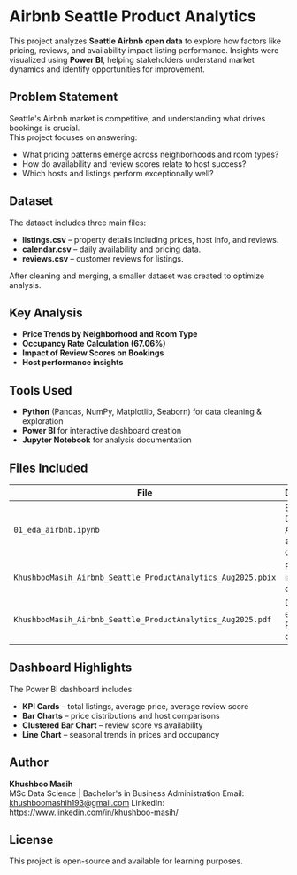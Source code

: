 # **Airbnb Seattle Product Analytics**

This project analyzes **Seattle Airbnb open data** to explore how factors like pricing, reviews, and availability impact listing performance. Insights were visualized using **Power BI**, helping stakeholders understand market dynamics and identify opportunities for improvement.


## **Problem Statement**

Seattle's Airbnb market is competitive, and understanding what drives bookings is crucial.  
This project focuses on answering:

- What pricing patterns emerge across neighborhoods and room types?
- How do availability and review scores relate to host success?
- Which hosts and listings perform exceptionally well?


## **Dataset**

The dataset includes three main files:  
- **listings.csv** – property details including prices, host info, and reviews.  
- **calendar.csv** – daily availability and pricing data.  
- **reviews.csv** – customer reviews for listings.

After cleaning and merging, a smaller dataset was created to optimize analysis.

## **Key Analysis**

-  **Price Trends by Neighborhood and Room Type**  
-  **Occupancy Rate Calculation (67.06%)**  
-  **Impact of Review Scores on Bookings**  
-  **Host performance insights**

## **Tools Used**

- **Python** (Pandas, NumPy, Matplotlib, Seaborn) for data cleaning & exploration  
- **Power BI** for interactive dashboard creation  
- **Jupyter Notebook** for analysis documentation  

## **Files Included**

| File | Description |
|-------|-------------|
| `01_eda_airbnb.ipynb` | Exploratory Data Analysis and cleaning |
| `KhushbooMasih_Airbnb_Seattle_ProductAnalytics_Aug2025.pbix` | Power BI interactive dashboard |
| `KhushbooMasih_Airbnb_Seattle_ProductAnalytics_Aug2025.pdf` | Dashboard exported as PDF for quick view |


## **Dashboard Highlights**

The Power BI dashboard includes:
- **KPI Cards** – total listings, average price, average review score  
- **Bar Charts** – price distributions and host comparisons  
- **Clustered Bar Chart** – review score vs availability  
- **Line Chart** – seasonal trends in prices and occupancy  

## **Author**

**Khushboo Masih**  
MSc Data Science | Bachelor's in Business Administration 
Email: khushboomashih193@gmail.com
LinkedIn: https://www.linkedin.com/in/khushboo-masih/


## **License**

This project is open-source and available for learning purposes.
